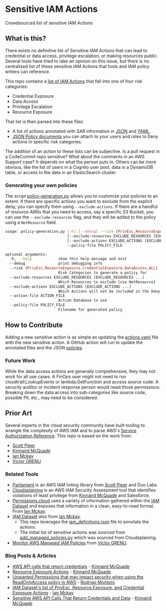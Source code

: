 # Sensitive IAM Actions
Crowdsourced list of sensitive IAM Actions


## What is this?

There exists no definitive list of Sensitive IAM Actions that can lead to credential or data access, privilege escalation, or making resources public. Several tools have tried to take an opinion on this issue, but there is no centralized list of these sensitive IAM Actions that tools and IAM policy writers can reference.

This repo contains a [list of IAM Actions](actions.yaml) that fall into one of four risk categories:
* Credential Exposure
* Data Access
* Privilege Escalation
* Resource Exposure

That list is then parsed into these files:
* A list of actions annotated with SAR information in [JSON](annotated.json) and [YAML](annotated.yaml).
* [JSON Policy documents](policies) you can attach to your users and roles to Deny actions in specific risk categories.

The addition of an action to these lists can be subjective. Is a pull request in a CodeCommit repo sensitive? What about the comments in an AWS Support case? It depends on what the person puts in. Others can be more obvious, like the list of users in a Cognito user pool, data in a DynamoDB table, or access to the data in an ElasticSearch cluster.


### Generating your own policies

The script [policy-generation.py](scripts/policy-generation.py) allows you to customize your policies to an extent. If there are specific actions you want to exclude from the explicit deny, you can specify them using `--exclude-actions`. If there are a handful of resource ARNs that you need to access, say a specific S3 Bucket, you can use the `--exclude-resources` flag, and they will be added to the policy using a `NotResource` field.

```bash
usage: policy-generation.py [-h] [--debug] --risk {PrivEsc,ResourceExposure,CredentialExposure,DataAccess,ALL}
                            [--exclude-resources EXCLUDE_RESOURCES [EXCLUDE_RESOURCES ...]]
                            [--exclude-actions EXCLUDE_ACTIONS [EXCLUDE_ACTIONS ...]] [--action-file ACTION_FILE]
                            --policy-file POLICY_FILE

optional arguments:
  -h, --help            show this help message and exit
  --debug               print debugging info
  --risk {PrivEsc,ResourceExposure,CredentialExposure,DataAccess,ALL}
                        Risk Categories to generate a policy for
  --exclude-resources EXCLUDE_RESOURCES [EXCLUDE_RESOURCES ...]
                        Which Resources to exclude (via NotResource)
  --exclude-actions EXCLUDE_ACTIONS [EXCLUDE_ACTIONS ...]
                        Which Actions will not be included in the Deny statement
  --action-file ACTION_FILE
                        Action Database to use
  --policy-file POLICY_FILE
                        Filename for generated policy
```

## How to Contribute

Adding a new sensitive action is as simple as updating the [actions.yaml](actions.yaml) file with the new sensitive action. A GitHub action will run to update the annotated files and the JSON [policies](policies/).

### Future Work
While the data access actions are generally comprehensive, they may not work for all use cases. A FinOps user might not need to run cloudtrail:LookupEvents or lambda:GetFunction and access source code. A security auditor or incident response person would need those permissions. Breaking down the data access into sub-categories like source code, possible PII, etc., may need to be considered.

## Prior Art

Several experts in the cloud security community have built tooling to wrangle the complexity of AWS IAM and to parse AWS's [Service Authorization Reference](https://docs.aws.amazon.com/service-authorization/latest/reference/reference.html). This repo is based on the work from:
* [Scott Piper](https://summitroute.com/)
* [Kinnaird McQuade](https://kmcquade.com/)
* [Ian Mckay](https://onecloudplease.com/)
* [Victor GRENU](https://zoph.me/)

### Related Tools

* [Parliament](https://github.com/duo-labs/parliament/) is an AWS IAM linting library from [Scott Piper](https://github.com/0xdabbad00) and Duo Labs.
* [Cloudsplaining](https://github.com/salesforce/cloudsplaining/) is an AWS IAM Security Assessment tool that identifies violations of least privilege from [Kinnaird McQuade](https://github.com/kmcquade) and Salesforce.
* [Permissions.cloud](https://aws.permissions.cloud/) uses a variety of information gathered within the [IAM Dataset](https://github.com/iann0036/iam-dataset/) and exposes that information in a clean, easy-to-read format. From [Ian Mckay](https://github.com/iann0036).
* [IAM Dataset](https://github.com/iann0036/iam-dataset/) also from [Ian Mckay](https://github.com/iann0036).
	* This repo leverages the [iam_definitions.json](https://github.com/iann0036/iam-dataset/blob/main/iam_definition.json) file to annotate the actions.
	* The initial list of sensitive actions was sourced from [add_managed_policies.py](https://github.com/iann0036/iam-dataset/blob/main/add_managed_policies.py) which was sourced from Cloudsplaining.
* [Monitor AWS Managed IAM Policies](https://github.com/zoph-io/MAMIP/) from [Victor GRENU](https://github.com/z0ph).

### Blog Posts & Articles
* [AWS API calls that return credentials](https://gist.github.com/kmcquade/33860a617e651104d243c324ddf7992a) - [Kinnaird McQuade](https://github.com/kmcquade)
* [Resource Exposure Actions](https://gist.github.com/kmcquade/3161a6737285dc0508a9fa3446e22090) - [Kinnaird McQuade](https://github.com/kmcquade)
* [Unwanted Permissions that may impact security when using the ReadOnlyAccess policy in AWS](https://www.sidechannel.blog/en/unwanted-permissions-that-may-impact-security-when-using-the-readonlyaccess-policy-in-aws/) - [Rodrigo Montoro](https://www.linkedin.com/in/spooker/)
* [IAM Dataset's list of PrivEsc, Resource Exposure, and Credential Exposure Actions](https://github.com/iann0036/iam-dataset/blob/main/add_managed_policies.py) - [Ian Mckay](https://github.com/iann0036)
* [Sensitive AWS API Calls That Return Credentials and Data](https://kmcquade.com/sensitive-aws-api-calls/) - [Kinnaird McQuade](https://kmcquade.com/)
